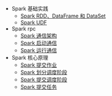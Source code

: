 * Spark 基础实践
    * [Spark RDD、DataFrame 和 DataSet](documents/base/RDD-DS-DF.md)
    * [Spark UDF](documents/base/SparkUDF.md)
* Spark rpc
    * [Spark 通信架构](documents/rpc/SparkRpc.md)
    * [Spark 启动通信](documents/rpc/SparkStartRpc.md)
    * [Spark 运行通信](documents/rpc/SparkRunRpc.md)
* Spark 核心原理
    * [Spark 提交作业](documents/core/RunJob.md)
    * [Spark 划分调度阶段](documents/core/CreateStage.md)
    * [Spark 提交调度阶段](documents/core/SubmitStage.md)
    * [Spark 提交任务](documents/core/SubmitTask.md)